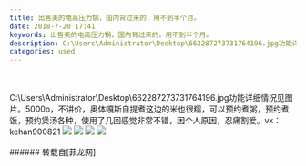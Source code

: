 ```yaml
---
title: 出售美的电高压力锅，国内背过来的，用不到半个月。
date: 2018-7-20 17:41
keywords: 出售美的电高压力锅，国内背过来的，用不到半个月。
description: C:\Users\Administrator\Desktop\662287273731764196.jpg功能详细情况见图片。5000p，不讲价，奥体嘎斯自提煮这边的米也很糯，可以预约煮粥，预约煮饭，预约煲汤各种，使用了几回感觉非常不错，因个人原因，忍痛割爱。vx：kehan900821
categories: used
---
```

<td class="t_f" id="postmessage_1533041">

<br/>
<br/>
C:\Users\Administrator\Desktop\662287273731764196.jpg功能详细情况见图片。5000p，不讲价，奥体嘎斯自提煮这边的米也很糯，可以预约煮粥，预约煮饭，预约煲汤各种，使用了几回感觉非常不错，因个人原因，忍痛割爱。vx：kehan900821

<img aid="888506" data-cf-modified-8baf3af013cbcc36edb6735a-="" file="data/attachment/forum/201807/20/173538g5qsshllolxqh3my.jpg.thumb.jpg" id="aimg_888506" inpost="1" onclick="" onmouseover="" src="http://www.flw.ph/data/attachment/forum/201807/20/173538g5qsshllolxqh3my.jpg" style="cursor:pointer" zoomfile="data/attachment/forum/201807/20/173538g5qsshllolxqh3my.jpg"/>



<img aid="888507" data-cf-modified-8baf3af013cbcc36edb6735a-="" file="data/attachment/forum/201807/20/173540a5t6yw6chd6gntu1.jpg.thumb.jpg" id="aimg_888507" inpost="1" onclick="" onmouseover="" src="http://www.flw.ph/data/attachment/forum/201807/20/173540a5t6yw6chd6gntu1.jpg" style="cursor:pointer" zoomfile="data/attachment/forum/201807/20/173540a5t6yw6chd6gntu1.jpg"/>



<img aid="888504" data-cf-modified-8baf3af013cbcc36edb6735a-="" file="data/attachment/forum/201807/20/173534sw33zswe4qvjkr4l.jpg.thumb.jpg" id="aimg_888504" inpost="1" onclick="" onmouseover="" src="http://www.flw.ph/data/attachment/forum/201807/20/173534sw33zswe4qvjkr4l.jpg" style="cursor:pointer" zoomfile="data/attachment/forum/201807/20/173534sw33zswe4qvjkr4l.jpg"/>



<img aid="888505" data-cf-modified-8baf3af013cbcc36edb6735a-="" file="data/attachment/forum/201807/20/173535c88nouahraq8ppea.jpg.thumb.jpg" id="aimg_888505" inpost="1" onclick="" onmouseover="" src="http://www.flw.ph/data/attachment/forum/201807/20/173535c88nouahraq8ppea.jpg" style="cursor:pointer" zoomfile="data/attachment/forum/201807/20/173535c88nouahraq8ppea.jpg"/>


<br/>
<br/>
</td>
###### 转载自[菲龙网]